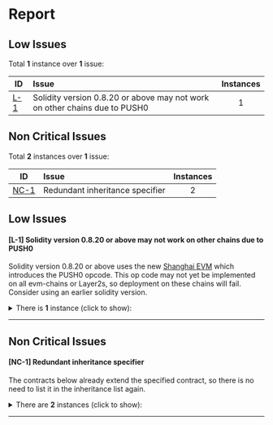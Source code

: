 # Report


## Low Issues


Total <b>1</b> instance over <b>1</b> issue:

|ID|Issue|Instances|
|-|:-|:-:|
| [L-1](#L-1) | Solidity version 0.8.20 or above may not work on other chains due to PUSH0 | 1 |

## Non Critical Issues


Total <b>2</b> instances over <b>1</b> issue:

|ID|Issue|Instances|
|-|:-|:-:|
| [NC-1](#NC-1) | Redundant inheritance specifier | 2 |

## Low Issues

<a name="L-1"></a> 
#### [L-1] Solidity version 0.8.20 or above may not work on other chains due to PUSH0
Solidity version 0.8.20 or above uses the new [Shanghai EVM](https://blog.soliditylang.org/2023/05/10/solidity-0.8.20-release-announcement/#important-note) which introduces the PUSH0 opcode. This op code may not yet be implemented on all evm-chains or Layer2s, so deployment on these chains will fail. Consider using an earlier solidity version.

<details>
<summary>
There is <b>1</b> instance (click to show):
</summary>

```solidity
File: test.sol

1: pragma solidity ^0.8.9;

```

</details>

---


## Non Critical Issues

<a name="NC-1"></a> 
#### [NC-1] Redundant inheritance specifier
The contracts below already extend the specified contract, so there is no need to list it in the inheritance list again.

<details>
<summary>
There are <b>2</b> instances (click to show):
</summary>

```solidity
File: test.sol

// No need for GameContract to inherit from Initializable, Governor is already inherited from Initializable
13: contract GameContract is Governor , Initializable {

// No need for Test to inherit from Governor, GameContract is already inherited from Governor
// No need for Test to inherit from Initializable, GameContract is already inherited from Initializable
// No need for Test to inherit from Initializable, Governor is already inherited from Initializable
17: contract Test is GameContract, Governor , Initializable {

```

</details>

---


